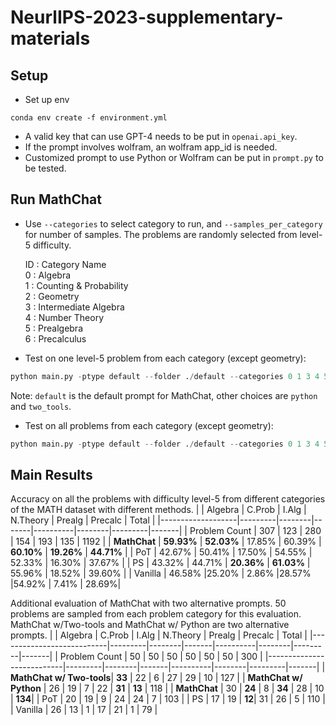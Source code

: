 # NeurlIPS-2023-supplementary-materials


## Setup
- Set up env
```
conda env create -f environment.yml
```
- A valid key that can use GPT-4 needs to be put in `openai.api_key`.
- If the prompt involves wolfram, an wolfram app_id is needed.
- Customized prompt to use Python or Wolfram can be put in `prompt.py` to be tested.

## Run MathChat 
- Use `--categories` to select category to run, and `--samples_per_category` for number of samples. The problems are randomly selected from level-5 difficulty. 
    
    ID : Category Name      
    0 : Algebra     
    1 : Counting & Probability     
    2 : Geometry    
    3 : Intermediate Algebra     
    4 : Number Theory    
    5 : Prealgebra    
    6 : Precalculus    
    
- Test on one level-5 problem from each category (except geometry):
```python
python main.py -ptype default --folder ./default --categories 0 1 3 4 5 6 --samples_per_category 1
```
Note: `default` is the default prompt for MathChat, other choices are `python` and `two_tools`.


- Test on all problems from each category (except geometry):
```python
python main.py -ptype default --folder ./default --categories 0 1 3 4 5 6 --samples_per_category 400
```

## Main Results

Accuracy on all the problems with difficulty level-5 from different categories of the MATH dataset with different methods.
|                   | Algebra | C.Prob | I.Alg | N.Theory | Prealg | Precalc | Total |
|-------------------|---------|--------|-------|----------|--------|---------|-------|
| Problem Count     | 307     | 123    | 280   | 154      | 193    | 135     | 1192  |
| **MathChat**     | **59.93%** | **52.03%** | 17.85%  | 60.39% | **60.10%** | **19.26%**  | **44.71%** |
| PoT              | 42.67% | 50.41% | 17.50%  | 54.55% | 52.33% | 16.30% | 37.67% |
| PS               | 43.32% | 44.71% | **20.36%**  | **61.03%** | 55.96% | 18.52% | 39.60% |
| Vanilla          | 46.58% |25.20%  | 2.86% |28.57%  |54.92%  | 7.41% |  28.69%|



Additional evaluation of MathChat with two alternative prompts. 50 problems are sampled from each problem category for this evaluation. MathChat w/Two-tools and MathChat w/ Python are two alternative prompts.
|                           | Algebra | C.Prob | I.Alg | N.Theory | Prealg | Precalc | Total |
|---------------------------|---------|--------|-------|----------|--------|---------|-------|
| Problem Count             | 50      | 50     | 50    | 50       | 50     | 50      | 300   |
|---------------------------|---------|--------|-------|----------|--------|---------|-------|
| **MathChat w/ Two-tools**| **33**  | 22     | 6     | 27       | 29     | 10      | 127   |
| **MathChat w/ Python**   | 26      | 19     | 7     | 22       | **31** | **13**  | 118   |
| **MathChat**             | 30      | **24** | 8     | **34**   | 28     | 10      | **134**|
| PoT                       | 20      | 19     | 9     | 24       | 24     | 7       | 103   |
| PS                        | 17      | 19     | **12**| 31       | 26     | 5       | 110   |
| Vanilla                   | 26      | 13     | 1     | 17       | 21     | 1       | 79    |





